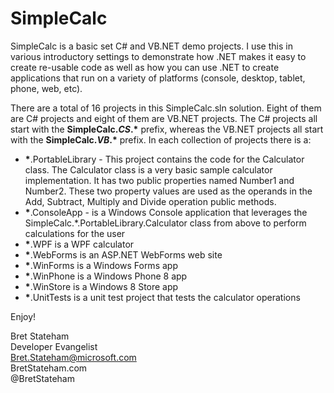 ﻿SimpleCalc
==========

SimpleCalc is a basic set C# and VB.NET demo projects.  I use this in various introductory settings to demonstrate how .NET makes it easy to create re-usable code as well as how you can use .NET to create applications that run on a variety of platforms (console, desktop, tablet, phone, web, etc). 

There are a total of 16 projects in this SimpleCalc.sln solution. Eight of them are C# projects and eight of them are VB.NET projects.  The C# projects all start with the **SimpleCalc._CS_.&#x2A;** prefix, whereas the VB.NET projects all start with the **SimpleCalc._VB_.&#x2A;** prefix.  In each collection of projects there is a:

 - **&#x2A;**.PortableLibrary - This project contains the code for the Calculator class.  The Calculator class is a very basic sample calculator implementation.  It has two public properties named Number1 and Number2.  These two property values are used as the operands in the Add, Subtract, Multiply and Divide operation public methods.  
 - **&#x2A;**.ConsoleApp - is a Windows Console application that leverages the SimpleCalc.&#x2A;.PortableLibrary.Calculator class from above to perform calculations for the user
 - **&#x2A;**.WPF is a WPF calculator
 - **&#x2A;**.WebForms is an ASP.NET WebForms web site
 - **&#x2A;**.WinForms is a Windows Forms app
 - **&#x2A;**.WinPhone is a Windows Phone 8 app
 - **&#x2A;**.WinStore is a Windows 8 Store app
 - **&#x2A;**.UnitTests is a unit test project that tests the calculator operations

Enjoy!

Bret Stateham<br/>
Developer Evangelist<br/>
Bret.Stateham@microsoft.com<br/>
BretStateham.com<br/>
@BretStateham<br/>
